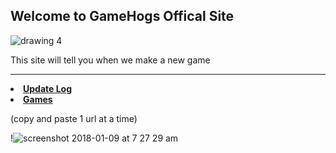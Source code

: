 ## Welcome to GameHogs Offical Site

![drawing 4](https://user-images.githubusercontent.com/33466744/34235836-e7b0df9a-e5b9-11e7-8bdd-f7fb3db62b5e.png)






This site will tell you when we make a new game
________________________________________________________________________________________________________________________________________________________________________________________







<li><strong><a href="./updatelog.html">Update Log</a></strong></li>
<li><strong><a href="./games.html">Games</a></strong></li>














(copy and paste 1 url at a time)






























!![screenshot 2018-01-09 at 7 27 29 am](https://user-images.githubusercontent.com/33466744/34723058-d2b1125e-f50e-11e7-982e-b70868924016.png)

